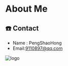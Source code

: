 # About Me

## :phone: Contact

- Name : PengShaoHong
- Email:<9110897@qq.com>

![logo](/images/konglong.png)
